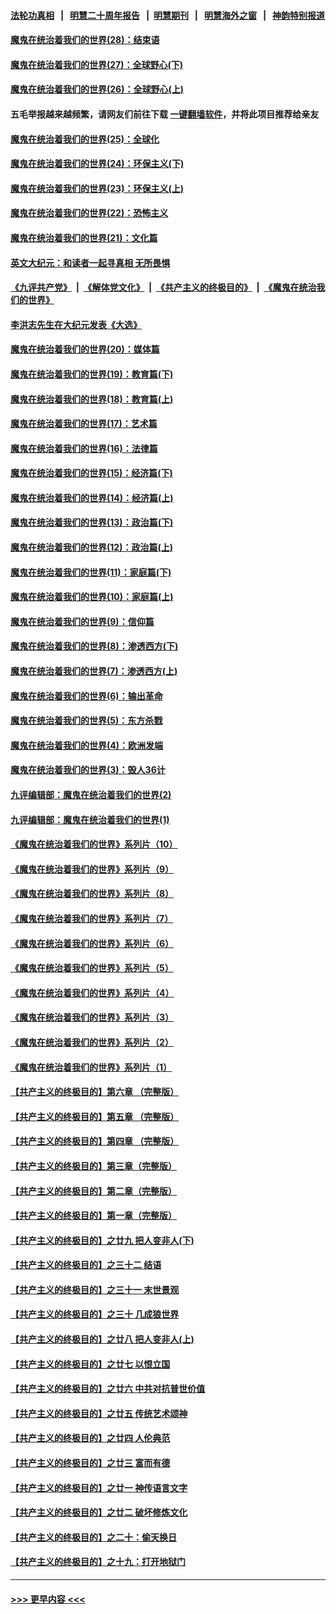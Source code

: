 #### [法轮功真相](https://github.com/gfw-breaker/truth/blob/master/README.md?t=0) &nbsp;&nbsp;|&nbsp;&nbsp; [明慧二十周年报告](https://github.com/gfw-breaker/mh-reports/blob/master/README.md?t=0) &nbsp;&nbsp;|&nbsp;&nbsp;[明慧期刊](https://github.com/gfw-breaker/mh-qikan) &nbsp;&nbsp;|&nbsp;&nbsp; [明慧海外之窗](https://github.com/gfw-breaker/mh-news/blob/master/README.md?t=0) &nbsp;&nbsp;|&nbsp;&nbsp; [神韵特别报道](https://github.com/gfw-breaker/mh-news/blob/master/shenyun.md?t=0)
#### [魔鬼在统治着我们的世界(28)：结束语](../pages/nsc422/n10936246.md?t=06120057) 
#### [魔鬼在统治着我们的世界(27)：全球野心(下)](../pages/nsc422/n10928319.md?t=06120057) 
#### [魔鬼在统治着我们的世界(26)：全球野心(上)](../pages/nsc422/n10900318.md?t=06120057) 
#### 五毛举报越来越频繁，请网友们前往下载 [一键翻墙软件](https://github.com/gfw-breaker/ssr-accounts)，并将此项目推荐给亲友
#### [魔鬼在统治着我们的世界(25)：全球化](../pages/nsc422/n10788205.md?t=06120057) 
#### [魔鬼在统治着我们的世界(24)：环保主义(下)](../pages/nsc422/n10695307.md?t=06120057) 
#### [魔鬼在统治着我们的世界(23)：环保主义(上)](../pages/nsc422/n10688613.md?t=06120057) 
#### [魔鬼在统治着我们的世界(22)：恐怖主义](../pages/nsc422/n10614727.md?t=06120057) 
#### [魔鬼在统治着我们的世界(21)：文化篇](../pages/nsc422/n10597706.md?t=06120057) 
#### [英文大纪元：和读者一起寻真相 无所畏惧](../pages/nsc422/n12542027.md?t=06120057) 
#### [《九评共产党》](https://github.com/begood0513/9ping.md/blob/master/README.md) &nbsp;|&nbsp; [《解体党文化》](../../../../jtdwh.md/blob/master/README.md)  &nbsp;|&nbsp; [《共产主义的终极目的》](../../../../gczydzjmd.md/blob/master/README.md) &nbsp;|&nbsp; [《魔鬼在统治我们的世界》](../../../../mgztzwmdsj.md/blob/master/README.md) 
#### [李洪志先生在大纪元发表《大选》](../pages/nsc422/n12534746.md?t=06120057) 
#### [魔鬼在统治着我们的世界(20)：媒体篇](../pages/nsc422/n10586579.md?t=06120057) 
#### [魔鬼在统治着我们的世界(19)：教育篇(下)](../pages/nsc422/n10564808.md?t=06120057) 
#### [魔鬼在统治着我们的世界(18)：教育篇(上)](../pages/nsc422/n10526970.md?t=06120057) 
#### [魔鬼在统治着我们的世界(17)：艺术篇](../pages/nsc422/n10499093.md?t=06120057) 
#### [魔鬼在统治着我们的世界(16)：法律篇](../pages/nsc422/n10485969.md?t=06120057) 
#### [魔鬼在统治着我们的世界(15)：经济篇(下)](../pages/nsc422/n10469975.md?t=06120057) 
#### [魔鬼在统治着我们的世界(14)：经济篇(上)](../pages/nsc422/n10457370.md?t=06120057) 
#### [魔鬼在统治着我们的世界(13)：政治篇(下)](../pages/nsc422/n10448270.md?t=06120057) 
#### [魔鬼在统治着我们的世界(12)：政治篇(上)](../pages/nsc422/n10444576.md?t=06120057) 
#### [魔鬼在统治着我们的世界(11)：家庭篇(下)](../pages/nsc422/n10440961.md?t=06120057) 
#### [魔鬼在统治着我们的世界(10)：家庭篇(上)](../pages/nsc422/n10435448.md?t=06120057) 
#### [魔鬼在统治着我们的世界(9)：信仰篇](../pages/nsc422/n10432159.md?t=06120057) 
#### [魔鬼在统治着我们的世界(8)：渗透西方(下)](../pages/nsc422/n10429603.md?t=06120057) 
#### [魔鬼在统治着我们的世界(7)：渗透西方(上)](../pages/nsc422/n10426013.md?t=06120057) 
#### [魔鬼在统治着我们的世界(6)：输出革命](../pages/nsc422/n10421536.md?t=06120057) 
#### [魔鬼在统治着我们的世界(5)：东方杀戮](../pages/nsc422/n10417707.md?t=06120057) 
#### [魔鬼在统治着我们的世界(4)：欧洲发端](../pages/nsc422/n10414890.md?t=06120057) 
#### [魔鬼在统治着我们的世界(3)：毁人36计](../pages/nsc422/n10411583.md?t=06120057) 
#### [九评编辑部：魔鬼在统治着我们的世界(2)](../pages/nsc422/n10410036.md?t=06120057) 
#### [九评编辑部：魔鬼在统治着我们的世界(1)](../pages/nsc422/n10406825.md?t=06120057) 
#### [《魔鬼在统治着我们的世界》系列片（10）](../pages/nsc422/n12292670.md?t=06120057) 
#### [《魔鬼在统治着我们的世界》系列片（9）](../pages/nsc422/n12290859.md?t=06120057) 
#### [《魔鬼在统治着我们的世界》系列片（8）](../pages/nsc422/n12287445.md?t=06120057) 
#### [《魔鬼在统治着我们的世界》系列片（7）](../pages/nsc422/n12283425.md?t=06120057) 
#### [《魔鬼在统治着我们的世界》系列片（6）](../pages/nsc422/n12282314.md?t=06120057) 
#### [《魔鬼在统治着我们的世界》系列片（5）](../pages/nsc422/n12281419.md?t=06120057) 
#### [《魔鬼在统治着我们的世界》系列片（4）](../pages/nsc422/n12274024.md?t=06120057) 
#### [《魔鬼在统治着我们的世界》系列片（3）](../pages/nsc422/n12271322.md?t=06120057) 
#### [《魔鬼在统治着我们的世界》系列片（2）](../pages/nsc422/n12269049.md?t=06120057) 
#### [《魔鬼在统治着我们的世界》系列片（1）](../pages/nsc422/n12267575.md?t=06120057) 
#### [【共产主义的终极目的】第六章 （完整版）](../pages/nsc422/n11428913.md?t=06120057) 
#### [【共产主义的终极目的】第五章 （完整版）](../pages/nsc422/n11428912.md?t=06120057) 
#### [【共产主义的终极目的】第四章 （完整版）](../pages/nsc422/n11428907.md?t=06120057) 
#### [【共产主义的终极目的】第三章（完整版）](../pages/nsc422/n11428848.md?t=06120057) 
#### [【共产主义的终极目的】第二章（完整版）](../pages/nsc422/n11428831.md?t=06120057) 
#### [【共产主义的终极目的】第一章（完整版）](../pages/nsc422/n11417651.md?t=06120057) 
#### [【共产主义的终极目的】之廿九 把人变非人(下)](../pages/nsc422/n11344140.md?t=06120057) 
#### [【共产主义的终极目的】之三十二 结语](../pages/nsc422/n11360535.md?t=06120057) 
#### [【共产主义的终极目的】之三十一 末世景观](../pages/nsc422/n11351129.md?t=06120057) 
#### [【共产主义的终极目的】之三十 几成狼世界](../pages/nsc422/n11348280.md?t=06120057) 
#### [【共产主义的终极目的】之廿八 把人变非人(上)](../pages/nsc422/n11340492.md?t=06120057) 
#### [【共产主义的终极目的】之廿七 以恨立国](../pages/nsc422/n11336944.md?t=06120057) 
#### [【共产主义的终极目的】之廿六 中共对抗普世价值](../pages/nsc422/n11324785.md?t=06120057) 
#### [【共产主义的终极目的】之廿五 传统艺术颂神](../pages/nsc422/n11296396.md?t=06120057) 
#### [【共产主义的终极目的】之廿四 人伦典范](../pages/nsc422/n11296397.md?t=06120057) 
#### [【共产主义的终极目的】之廿三 富而有德](../pages/nsc422/n11283598.md?t=06120057) 
#### [【共产主义的终极目的】之廿一 神传语言文字](../pages/nsc422/n11263265.md?t=06120057) 
#### [【共产主义的终极目的】之廿二 破坏修炼文化](../pages/nsc422/n11245728.md?t=06120057) 
#### [【共产主义的终极目的】之二十：偷天换日](../pages/nsc422/n11238846.md?t=06120057) 
#### [【共产主义的终极目的】之十九：打开地狱门](../pages/nsc422/n11206376.md?t=06120057) 

----
#### [ >>> 更早内容 <<< ](../indexes/nsc422-earlier.md)
